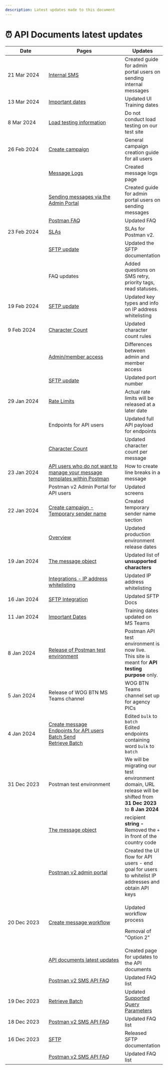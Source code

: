 ```yaml
---
description: Latest updates made to this document
---
```


# ⏰ API Documents latest updates



<table><thead><tr><th width="153">Date</th><th width="286">Pages</th><th>Updates</th></tr></thead><tbody><tr><td>21 Mar 2024</td><td><a href="../postman-v2-admin-portal-for-ui-users-internal/internal-sms.md">Internal SMS</a></td><td>Created guide for admin portal users on sending internal messages</td></tr><tr><td>13 Mar 2024</td><td><a href="important-dates.md">Important dates</a></td><td>Updated UI Training dates</td></tr><tr><td>8 Mar 2024</td><td><a href="../postman-v2-admin-portal-for-api-users-mop/sending-messages-via-postman-api.md#postman-test-site-limitations">Load testing information</a></td><td>Do not conduct load testing on our test site</td></tr><tr><td>26 Feb 2024</td><td><a href="../postman-v2-general-user-guide-mop/create-campaign/">Create campaign</a></td><td>General campaign creation guide for all users</td></tr><tr><td></td><td><a href="../postman-v2-general-user-guide-mop/message-logs.md">Message Logs</a></td><td>Created message logs page</td></tr><tr><td></td><td><a href="../sftp/sending-messages-via-sftp.md">Sending messages via the Admin Portal</a></td><td>Created guide for admin portal users on sending messages</td></tr><tr><td></td><td><a href="../faq/postman-v2-sms-api-faq/">Postman FAQ</a></td><td>Updated FAQ</td></tr><tr><td>23 Feb 2024</td><td><a href="https://app.gitbook.com/o/QLgaqqZYDEHNkRvAtT8a/s/l3mC1ibWq8HG4BKl4qlL/~/changes/71/postman-v2-api-docs/about-postman-v2/postman-v2-slas">SLAs</a></td><td>SLAs for Postman v2.</td></tr><tr><td></td><td><a href="https://postman-v2.guides.gov.sg/sftp/sftp-integration">SFTP update</a></td><td>Updated the SFTP documentation</td></tr><tr><td></td><td>FAQ updates</td><td>Added questions on SMS retry, priority tags, read statuses.</td></tr><tr><td>19 Feb 2024</td><td><a href="https://postman-v2.guides.gov.sg/sftp/sftp-integration">SFTP update</a></td><td>Updated key types and info on IP address whitelisting</td></tr><tr><td>9 Feb 2024</td><td><a href="https://postman-v2.guides.gov.sg/postman-v2-admin-portal-for-api-users/create-message#character-count">Character Count</a></td><td>Updated character count rules</td></tr><tr><td></td><td><a href="https://postman-v2.guides.gov.sg/postman-v2-admin-portal-for-api-users/campaign-settings#settings-members">Admin/member access</a></td><td>Differences between admin and member access</td></tr><tr><td></td><td><a href="https://postman-v2.guides.gov.sg/sftp/sftp-integration">SFTP update</a></td><td>Updated port number</td></tr><tr><td>29 Jan 2024</td><td><a href="../general-notes-for-api-users/rate-limits.md">Rate Limits</a></td><td>Actual rate limits will be released at a later date</td></tr><tr><td></td><td>Endpoints for API users</td><td>Updated full API payload for endpoints</td></tr><tr><td></td><td><a href="../postman-v2-admin-portal-for-api-users-mop/sending-messages-via-postman-api.md#character-count">Character Count</a></td><td>Updated character count per message</td></tr><tr><td>23 Jan 2024</td><td><a href="../postman-v2-admin-portal-for-api-users-mop/sending-messages-via-postman-api.md#api-users-who-do-not-want-to-manage-your-message-templates-within-postman">API users who do not want to manage your message templates within Postman</a></td><td>How to create line breaks in a message</td></tr><tr><td></td><td>Postman v2 Admin Portal for API users</td><td>Updated screens</td></tr><tr><td>22 Jan 2024</td><td><a href="../postman-v2-general-user-guide-mop/create-campaign/#temporary-sender-name-mid-april-2024-to-launch">Create campaign - Temporary </a><a href="../postman-v2-general-user-guide-mop/create-campaign/#temporary-sender-name-mid-april-2024-to-launch">sender name</a></td><td>Created temporary sender name section</td></tr><tr><td></td><td><a href="../general-notes-for-api-users/overview.md#production-environment-base-url">Overview</a></td><td>Updated production environment release dates</td></tr><tr><td>19 Jan 2024</td><td><a href="../endpoints-for-api-users/the-message-object.md">The message object</a></td><td>Updated list of <strong>unsupported characters</strong></td></tr><tr><td></td><td><a href="../postman-v2-admin-portal-for-api-users-mop/campaign-settings.md#integrations-ip-address-whitelisting">Integrations - IP address whitelisting</a></td><td>Updated IP address whitelisting</td></tr><tr><td>16 Jan 2024</td><td><a href="../sftp/sftp-integration.md">SFTP Integration</a></td><td>Updated SFTP Docs</td></tr><tr><td>11 Jan 2024</td><td><a href="important-dates.md#wog-training-dates">Important Dates</a></td><td>Training dates updated on MS Teams</td></tr><tr><td>8 Jan 2024</td><td><a href="../#test-platform">Release of Postman test environment</a></td><td>Postman API test environment is now live. <br>This site is meant for <strong>API testing purpose</strong> only.</td></tr><tr><td>5 Jan 2024</td><td>Release of WOG BTN MS Teams channel</td><td>WOG BTN Teams channel set up for agency PICs</td></tr><tr><td>4 Jan 2024</td><td><a href="../postman-v2-admin-portal-for-api-users-mop/sending-messages-via-postman-api.md">Create message</a><br><a href="broken-reference">Endpoints for API users</a><br><a href="../endpoints-for-api-users/batch-send.md">Batch Send</a><br><a href="../endpoints-for-api-users/retrieve-batch.md">Retrieve Batch</a></td><td>Edited <code>bulk</code> to <code>batch</code><br>Edited endpoints containing word <code>bulk</code> to <code>batch</code></td></tr><tr><td>31 Dec 2023</td><td>Postman test environment</td><td>We will be migrating our test environment domain, URL release will be shifted from <strong>31 Dec 2023</strong> to <strong>8 Jan 2024</strong></td></tr><tr><td></td><td><a href="../endpoints-for-api-users/the-message-object.md#attributes">The message object</a></td><td>recipient <strong>string -</strong> Removed the <code>+</code> in front of the country code</td></tr><tr><td></td><td><a href="../postman-v2-general-user-guide-mop/logging-into-postman-v2.md">Postman v2 admin portal</a></td><td>Created the UI flow for API users - end goal for users to whitelist IP addresses and obtain API keys</td></tr><tr><td>20 Dec 2023</td><td><a href="../postman-v2-admin-portal-for-api-users-mop/sending-messages-via-postman-api.md">Create message workflow</a></td><td><p>Updated workflow process</p><p>Removal of "Option 2"</p></td></tr><tr><td></td><td><a href="api-documents-latest-updates.md">API documents latest updates</a></td><td>Created page for updates to the API documents</td></tr><tr><td></td><td><a href="broken-reference">Postman v2 SMS API FAQ</a></td><td>Updated FAQ list</td></tr><tr><td>19 Dec 2023</td><td><a href="../endpoints-for-api-users/retrieve-batch.md">Retrieve Batch</a></td><td>Updated <a href="../endpoints-for-api-users/retrieve-batch.md#supported-query-parameters">Supported Query Parameters</a></td></tr><tr><td>18 Dec 2023</td><td><a href="broken-reference">Postman v2 SMS API FAQ</a></td><td>Updated FAQ list</td></tr><tr><td>16 Dec 2023</td><td><a href="broken-reference">SFTP</a></td><td>Released SFTP documentation</td></tr><tr><td></td><td><a href="broken-reference">Postman v2 SMS API FAQ</a></td><td>Updated FAQ list</td></tr></tbody></table>

